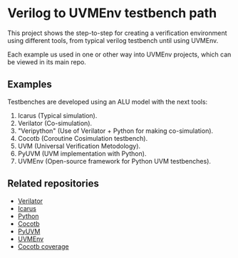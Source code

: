 # Verilog to UVMEnv testbench path

This project shows the step-to-step for creating a verification environment using different tools, from typical verilog testbench until using UVMEnv.

Each example us used in one or other way into UVMEnv projects, which can be viewed in its main repo.

## Examples
Testbenches are developed using an ALU model with the next tools:
1. Icarus (Typical simulation).
2. Verilator (Co-simulation).
3. "Veripython" (Use of Verilator + Python for making co-simulation).
4. Cocotb (Coroutine Cosimulation testbench).
5. UVM (Universal Verification Metodology).
6. PyUVM (UVM implementation with Python).
7. UVMEnv (Open-source framework for Python UVM testbenches).

## Related repositories
- [Verilator](https://github.com/verilator/verilator.git)
- [Icarus](https://github.com/steveicarus/iverilog.git)
- [Python](https://github.com/python/cpython.git)
- [Cocotb](https://github.com/cocotb/cocotb.git)
- [PyUVM](https://github.com/pyuvm/pyuvm.git)
- [UVMEnv](https://github.com/ManBenit/uvmenv.git)
- [Cocotb coverage](https://github.com/mciepluc/cocotb-coverage.git)



